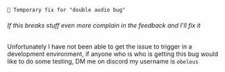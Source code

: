 ```
🐞 Temporary fix for "double audio bug"
```
###### *If this breaks stuff even more complain in the feedback and I'll fix it*

Unfortunately I have not been able to get the issue to trigger in a development environment, if anyone who is who is getting this bug would like to do some testing, DM me on discord my username is `obelous`